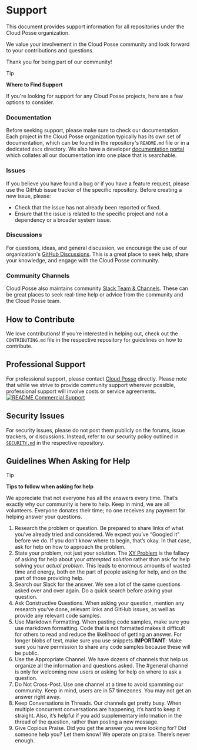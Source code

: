 # Support

This document provides support information for all repositories under the Cloud Posse organization.

We value your involvement in the Cloud Posse community and look forward to your contributions and questions.

Thank you for being part of our community!


> [!TIP]
> **Where to Find Support**
> 
> If you're looking for support for any Cloud Posse projects, here are a few options to consider.

### Documentation

Before seeking support, please make sure to check our documentation. Each project in the Cloud Posse organization typically has its own set of documentation, which can be found in the repository's `README.md` file or in a dedicated `docs` directory. We also have a developer [documentation portal](https://docs.cloudposse.com) which collates all our documentation into one place that is searchable.

### Issues

If you believe you have found a bug or if you have a feature request, please use the GitHub issue tracker of the specific repository. Before creating a new issue, please:
- Check that the issue has not already been reported or fixed.
- Ensure that the issue is related to the specific project and not a dependency or a broader system issue.

### Discussions

For questions, ideas, and general discussion, we encourage the use of our organization's [GitHub Discussions](https://github.com/orgs/cloudposse/discussions). This is a great place to seek help, share your knowledge, and engage with the Cloud Posse community.

### Community Channels

Cloud Posse also maintains community [Slack Team & Channels](https://slack.cloudposse.com). These can be great places to seek real-time help or advice from the community and the Cloud Posse team.

## How to Contribute

We love contributions! If you're interested in helping out, check out the `CONTRIBUTING.md` file in the respective repository for guidelines on how to contribute.

## Professional Support

For professional support, please contact [Cloud Posse](https://cloudposse.com) directly. Please note that while we strive to provide community support wherever possible, professional support will involve costs or service agreements.
[![README Commercial Support][readme_commercial_support_img]][readme_commercial_support_link]

## Security Issues

For security issues, please do not post them publicly on the forums, issue trackers, or discussions. Instead, refer to our security policy outlined in [`SECURITY.md`](https://github.com/cloudposse/.github/blob/main/SECURITY.md) in the respective repository.


## Guidelines When Asking for Help

> [!TIP]
> **Tips to follow when asking for help**
> 
> We appreciate that not everyone has all the answers every time. That’s exactly why our community is here to help. 
> Keep in mind, we are all volunteers. Everyone donates their time; no one receives any payment for helping answer your questions.

1.  Research the problem or question. Be prepared to share links of what you’ve already tried and considered. We expect you’ve “Googled it” before we do. If you don’t know where to begin, that’s okay. In that case, ask for help on how to approach the problem.
2.  State your problem, not just your solution. The [XY Problem](http://xyproblem.info/) is the fallacy of asking for help about your _attempted solution_ rather than ask for help solving your _actual_ _problem_. This leads to enormous amounts of wasted time and energy, both on the part of people asking for help, and on the part of those providing help.   
3.  Search our Slack for the answer. We see a lot of the same questions asked over and over again. Do a quick search before asking your question.  
4.  Ask Constructive Questions. When asking your question, mention any research you’ve done, relevant links and GitHub issues, as well as provide any relevant code samples. 
5.  Use Markdown Formatting. When pasting code samples, make sure you use markdown formatting. Code that is not formatted makes it difficult for others to read and reduce the likelihood of getting an answer. For longer blobs of text, make sure you use snippets.**IMPORTANT**: Make sure you have permission to share any code samples because these will be public.
6.  Use the Appropriate Channel. We have dozens of channels that help us organize all the information and questions asked. The #general channel is only for welcoming new users or asking for help on where to ask a question.
7.  Do Not Cross-Post. Use one channel at a time to avoid spamming our community. Keep in mind, users are in 57 timezones. You may not get an answer right away.
8.  Keep Conversations in Threads. Our channels get pretty busy. When multiple concurrent conversations are happening, it’s hard to keep it straight. Also, it’s helpful if you add supplementary information in the thread of the question, rather than posting a new message.
9.  Give Copious Praise. Did you get the answer you were looking for? Did someone help you? Let them know! We operate on praise. There’s never enough.


  [readme_commercial_support_img]: https://cloudposse.com/readme/commercial-support/img
  [readme_commercial_support_link]: https://cloudposse.com/readme/commercial-support/link?utm_source=github&utm_medium=readme&utm_campaign=cloudposse/.github&utm_content=readme_commercial_support_link

